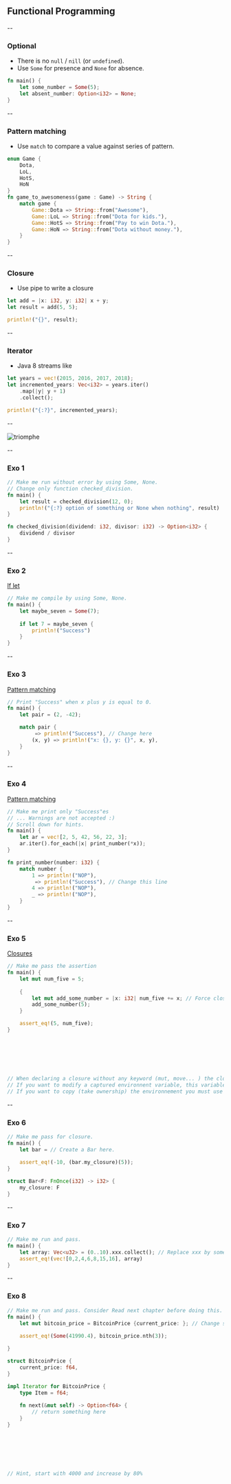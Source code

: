 ## Functional Programming

--

### Optional

* There is no ```null``` / ```nill``` (or ```undefined```).
* Use ````Some```` for presence and ```None``` for absence.

```rust
fn main() {
    let some_number = Some(5);
    let absent_number: Option<i32> = None;
}
``` 

--

### Pattern matching

* Use ````match```` to compare a value against series of pattern.

```rust
enum Game {
    Dota,
    LoL,
    HotS,
    HoN
}
fn game_to_awesomeness(game : Game) -> String {
    match game {
        Game::Dota => String::from("Awesome"),
        Game::LoL => String::from("Dota for kids."),
        Game::HotS => String::from("Pay to win Dota."),
        Game::HoN => String::from("Dota without money."),
    }
}
``` 

--

### Closure

* Use pipe to write a closure

```Rust
let add = |x: i32, y: i32| x + y;
let result = add(5, 5);

println!("{}", result);
```

--

### Iterator

* Java 8 streams like

```Rust
let years = vec!(2015, 2016, 2017, 2018);
let incremented_years: Vec<i32> = years.iter()
    .map(|y| y + 1)
    .collect();

println!("{:?}", incremented_years);
```

--

![triomphe](https://xebia-france.github.io/xke-rs/images/triomphe.png) <!-- .element: class="borderless medium" -->

--

### Exo 1

````rust
// Make me run without error by using Some, None.
// Change only function checked_division.
fn main() {
    let result = checked_division(12, 0);
    println!("{:?} option of something or None when nothing", result)
}

fn checked_division(dividend: i32, divisor: i32) -> Option<i32> {
    dividend / divisor
}

````
<!-- .element: class="playground" -->

--

### Exo 2

<div><a href="https://doc.rust-lang.org/book/second-edition/ch06-03-if-let.html" target="_blank">If let</a></div>

````rust
// Make me compile by using Some, None.
fn main() {
    let maybe_seven = Some(7);
    
    if let 7 = maybe_seven {
        println!("Success")
    }
}

````
<!-- .element: class="playground" -->

--

### Exo 3

<div><a href="https://doc.rust-lang.org/book/first-edition/patterns.html#guards" target="_blank">Pattern matching</a></div>

````rust
// Print "Success" when x plus y is equal to 0.
fn main() {
    let pair = (2, -42);

    match pair {
         => println!("Success"), // Change here
        (x, y) => println!("x: {}, y: {}", x, y),
    }
}
````
<!-- .element: class="playground" -->

--

### Exo 4

<div><a href="https://doc.rust-lang.org/book/first-edition/patterns.html" target="_blank">Pattern matching</a></div>

````rust
// Make me print only "Success"es
// ... Warnings are not accepted :)
// Scroll down for hints.
fn main() {
    let ar = vec![2, 5, 42, 56, 22, 3];
    ar.iter().for_each(|x| print_number(*x));
}

fn print_number(number: i32) {
    match number {
        1 => println!("NOP"),
         => println!("Success"), // Change this line
        4 => println!("NOP"),
        _ => println!("NOP"),
    }
}

````
<!-- .element: class="playground" -->

--

### Exo 5

<div><a href="https://doc.rust-lang.org/book/second-edition/ch13-01-closures.html" target="_blank">Closures</a></div>

````rust
// Make me pass the assertion
fn main() {
    let mut num_five = 5;
    
    {
        let mut add_some_number = |x: i32| num_five += x; // Force closure to take ownership of num_five
        add_some_number(5);
    }

    assert_eq!(5, num_five);
}







// When declaring a closure without any keyword (mut, move... ) the closure capture environnment by borrow immutably.
// If you want to modify a captured environnent variable, this variable must be borrowed mutabily and the closure must be mutable (set with mut keyword).
// If you want to copy (take ownership) the environnement you must use the keyword move.
````
<!-- .element: class="playground" -->

--

### Exo 6

````rust
// Make me pass for closure.
fn main() {
    let bar = // Create a Bar here.
    
    assert_eq!(-10, (bar.my_closure)(5));
}

struct Bar<F: FnOnce(i32) -> i32> {
    my_closure: F
}
````
<!-- .element: class="playground" -->

--

### Exo 7

````rust
// Make me run and pass.
fn main() {
    let array: Vec<u32> = (0..10).xxx.collect(); // Replace xxx by something
    assert_eq!(vec![0,2,4,6,8,15,16], array)
}

````
<!-- .element: class="playground" -->

--

### Exo 8

````rust
// Make me run and pass. Consider Read next chapter before doing this.
fn main() {
    let mut bitcoin_price = BitcoinPrice {current_price: }; // Change something here
    
    assert_eq!(Some(41990.4), bitcoin_price.nth(3));

}

struct BitcoinPrice {
    current_price: f64,
}

impl Iterator for BitcoinPrice {
    type Item = f64;
    
    fn next(&mut self) -> Option<f64> {
        // return something here
    }
}







// Hint, start with 4000 and increase by 80%
````
<!-- .element: class="playground" -->

